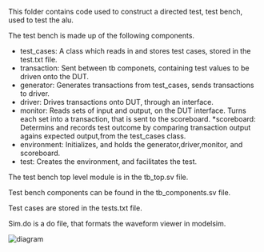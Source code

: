 This folder contains code used to construct a directed test, test bench, used to test the alu.

The test bench is made up of the following components. 
* test_cases: A class which reads in and stores test cases, stored in the test.txt file.
* transaction: Sent between tb componets, containing test values to be driven onto the DUT.
* generator: Generates transactions from test_cases, sends transactions to driver.
* driver: Drives transactions onto DUT, through an interface.
* monitor: Reads sets of input and output, on the DUT interface. Turns each set into a transaction, that is sent to the scoreboard. *scoreboard: Determins and records test outcome by comparing transaction output agains expected output,from the test_cases class.
* environment: Initializes, and holds the generator,driver,monitor, and scoreboard.
* test: Creates the environment, and facilitates the test.

The test bench top level module is in the tb_top.sv file. 

Test bench components can be found in the tb_components.sv file.

Test cases are stored in the tests.txt file.

Sim.do is a do file, that formats the waveform viewer in modelsim.

![diagram](https://user-images.githubusercontent.com/39601174/225278498-4019179f-e7b2-4aa0-93be-4ff18f08600e.png)
